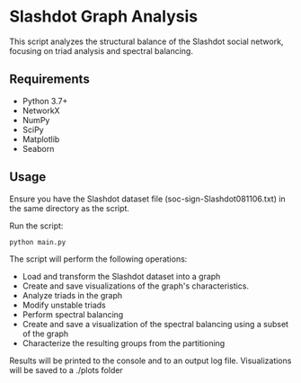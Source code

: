 # Slashdot Graph Analysis
This script analyzes the structural balance of the Slashdot social network, focusing on triad analysis and spectral balancing.
## Requirements

- Python 3.7+
- NetworkX
- NumPy
- SciPy
- Matplotlib
- Seaborn
  
## Usage

Ensure you have the Slashdot dataset file (soc-sign-Slashdot081106.txt) in the same directory as the script.

Run the script:

`python main.py`

The script will perform the following operations:

- Load and transform the Slashdot dataset into a graph
- Create and save visualizations of the graph's characteristics.
- Analyze triads in the graph
- Modify unstable triads
- Perform spectral balancing
- Create and save a visualization of the spectral balancing using a subset of the graph
- Characterize the resulting groups from the partitioning

Results will be printed to the console and to an output log file. Visualizations will be saved to a ./plots folder
